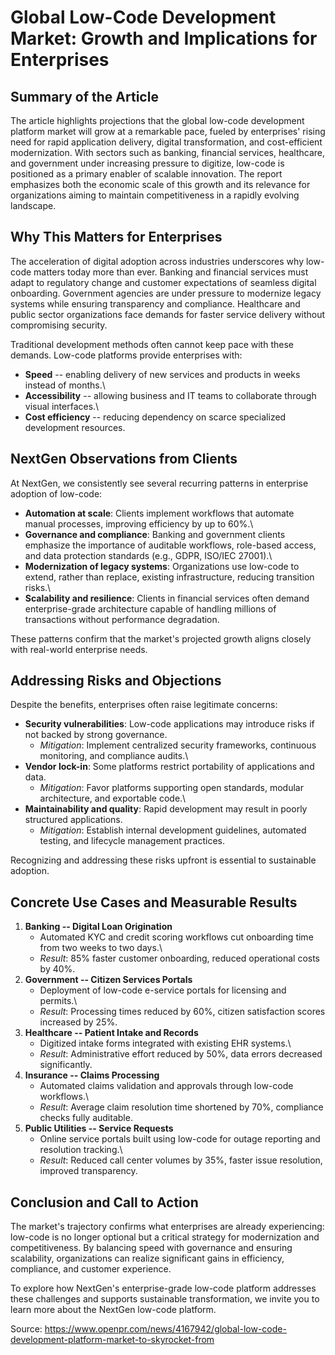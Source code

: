 # Global Low-Code Development Market: Growth and Implications for Enterprises

## Summary of the Article

The article highlights projections that the global low-code development
platform market will grow at a remarkable pace, fueled by enterprises'
rising need for rapid application delivery, digital transformation, and
cost-efficient modernization. With sectors such as banking, financial
services, healthcare, and government under increasing pressure to
digitize, low-code is positioned as a primary enabler of scalable
innovation. The report emphasizes both the economic scale of this growth
and its relevance for organizations aiming to maintain competitiveness
in a rapidly evolving landscape.


## Why This Matters for Enterprises

The acceleration of digital adoption across industries underscores why
low-code matters today more than ever. Banking and financial services
must adapt to regulatory change and customer expectations of seamless
digital onboarding. Government agencies are under pressure to modernize
legacy systems while ensuring transparency and compliance. Healthcare
and public sector organizations face demands for faster service delivery
without compromising security.

Traditional development methods often cannot keep pace with these
demands. Low-code platforms provide enterprises with:

-   **Speed** -- enabling delivery of new services and products in weeks
    instead of months.\
-   **Accessibility** -- allowing business and IT teams to collaborate
    through visual interfaces.\
-   **Cost efficiency** -- reducing dependency on scarce specialized
    development resources.


## NextGen Observations from Clients

At NextGen, we consistently see several recurring patterns in enterprise
adoption of low-code:

-   **Automation at scale**: Clients implement workflows that automate
    manual processes, improving efficiency by up to 60%.\
-   **Governance and compliance**: Banking and government clients
    emphasize the importance of auditable workflows, role-based access,
    and data protection standards (e.g., GDPR, ISO/IEC 27001).\
-   **Modernization of legacy systems**: Organizations use low-code to
    extend, rather than replace, existing infrastructure, reducing
    transition risks.\
-   **Scalability and resilience**: Clients in financial services often
    demand enterprise-grade architecture capable of handling millions of
    transactions without performance degradation.

These patterns confirm that the market's projected growth aligns closely
with real-world enterprise needs.


## Addressing Risks and Objections

Despite the benefits, enterprises often raise legitimate concerns:

-   **Security vulnerabilities**: Low-code applications may introduce
    risks if not backed by strong governance.
    -   *Mitigation*: Implement centralized security frameworks,
        continuous monitoring, and compliance audits.\
-   **Vendor lock-in**: Some platforms restrict portability of
    applications and data.
    -   *Mitigation*: Favor platforms supporting open standards, modular
        architecture, and exportable code.\
-   **Maintainability and quality**: Rapid development may result in
    poorly structured applications.
    -   *Mitigation*: Establish internal development guidelines,
        automated testing, and lifecycle management practices.

Recognizing and addressing these risks upfront is essential to
sustainable adoption.


## Concrete Use Cases and Measurable Results

1.  **Banking -- Digital Loan Origination**
    -   Automated KYC and credit scoring workflows cut onboarding time
        from two weeks to two days.\
    -   *Result*: 85% faster customer onboarding, reduced operational
        costs by 40%.
2.  **Government -- Citizen Services Portals**
    -   Deployment of low-code e-service portals for licensing and
        permits.\
    -   *Result*: Processing times reduced by 60%, citizen satisfaction
        scores increased by 25%.
3.  **Healthcare -- Patient Intake and Records**
    -   Digitized intake forms integrated with existing EHR systems.\
    -   *Result*: Administrative effort reduced by 50%, data errors
        decreased significantly.
4.  **Insurance -- Claims Processing**
    -   Automated claims validation and approvals through low-code
        workflows.\
    -   *Result*: Average claim resolution time shortened by 70%,
        compliance checks fully auditable.
5.  **Public Utilities -- Service Requests**
    -   Online service portals built using low-code for outage reporting
        and resolution tracking.\
    -   *Result*: Reduced call center volumes by 35%, faster issue
        resolution, improved transparency.


## Conclusion and Call to Action

The market's trajectory confirms what enterprises are already
experiencing: low-code is no longer optional but a critical strategy for
modernization and competitiveness. By balancing speed with governance
and ensuring scalability, organizations can realize significant gains in
efficiency, compliance, and customer experience.

To explore how NextGen's enterprise-grade low-code platform addresses
these challenges and supports sustainable transformation, we invite you
to learn more about the NextGen low-code platform.

Source: https://www.openpr.com/news/4167942/global-low-code-development-platform-market-to-skyrocket-from
